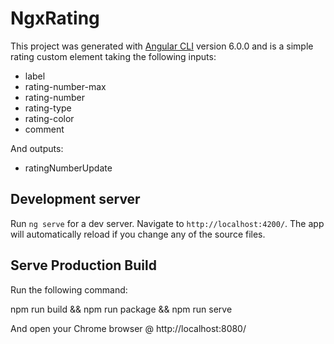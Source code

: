 # NgxRating

This project was generated with [Angular CLI](https://github.com/angular/angular-cli) version 6.0.0 and is a simple rating custom element taking the following inputs:

* label
* rating-number-max
* rating-number
* rating-type
* rating-color
* comment

And outputs:

* ratingNumberUpdate

## Development server

Run `ng serve` for a dev server. Navigate to `http://localhost:4200/`. The app will automatically reload if you change any of the source files.

## Serve Production Build

Run the following command:

npm run build && npm run package && npm run
serve

And open your Chrome browser @ http://localhost:8080/
